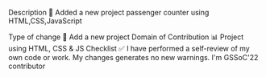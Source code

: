 Description 📜
Added a new project passenger counter using HTML,CSS,JavaScript

Type of change 📝
 Add a new project
Domain of Contribution 📊
 Project using HTML, CSS & JS
Checklist ✅
 I have performed a self-review of my own code or work.
 My changes generates no new warnings.
 I'm GSSoC'22 contributor
